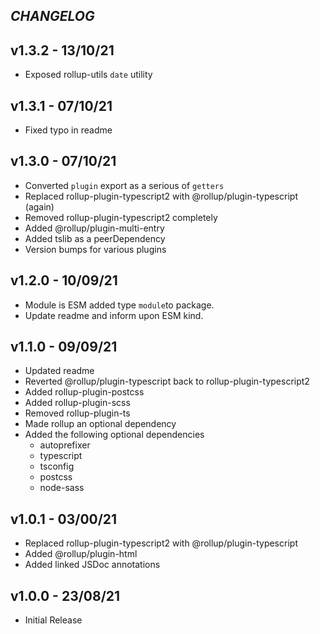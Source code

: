 ## _CHANGELOG_

## v1.3.2 - 13/10/21

- Exposed rollup-utils `date` utility

## v1.3.1 - 07/10/21

- Fixed typo in readme

## v1.3.0 - 07/10/21

- Converted `plugin` export as a serious of `getters`
- Replaced rollup-plugin-typescript2 with @rollup/plugin-typescript (again)
- Removed rollup-plugin-typescript2 completely
- Added @rollup/plugin-multi-entry
- Added tslib as a peerDependency
- Version bumps for various plugins

## v1.2.0 - 10/09/21

- Module is ESM added type `module`to package.
- Update readme and inform upon ESM kind.

## v1.1.0 - 09/09/21

- Updated readme
- Reverted @rollup/plugin-typescript back to rollup-plugin-typescript2
- Added rollup-plugin-postcss
- Added rollup-plugin-scss
- Removed rollup-plugin-ts
- Made rollup an optional dependency
- Added the following optional dependencies
  - autoprefixer
  - typescript
  - tsconfig
  - postcss
  - node-sass

## v1.0.1 - 03/00/21

- Replaced rollup-plugin-typescript2 with @rollup/plugin-typescript
- Added @rollup/plugin-html
- Added linked JSDoc annotations

## v1.0.0 - 23/08/21

- Initial Release
